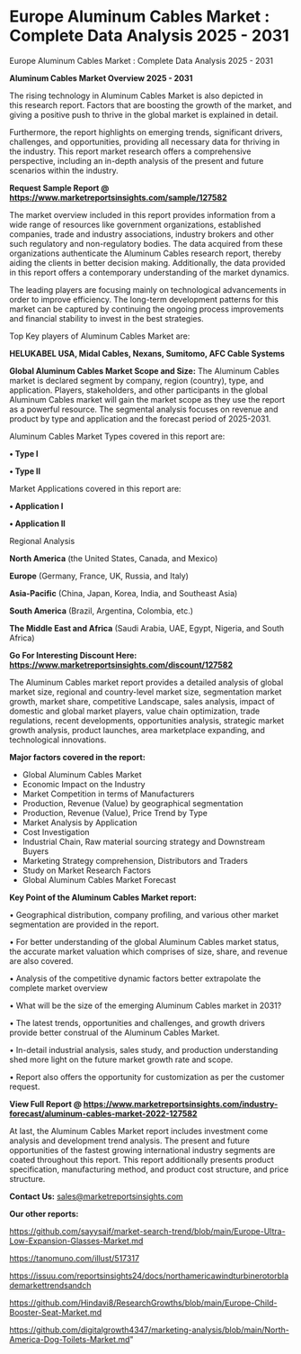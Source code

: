 # Europe Aluminum Cables Market : Complete Data Analysis 2025 - 2031
Europe Aluminum Cables Market : Complete Data Analysis 2025 - 2031

<Strong> Aluminum Cables Market Overview 2025 - 2031</strong>

The rising technology in Aluminum Cables Market is also depicted in this research report. Factors that are boosting the growth of the market, and giving a positive push to thrive in the global market is explained in detail.

Furthermore, the report highlights on emerging trends, significant drivers, challenges, and opportunities, providing all necessary data for thriving in the industry. This report market research offers a comprehensive perspective, including an in-depth analysis of the present and future scenarios within the industry.

<strong>Request Sample Report @ <a href=https://www.marketreportsinsights.com/sample/127582>https://www.marketreportsinsights.com/sample/127582</a></strong>

The market overview included in this report provides information from a wide range of resources like government organizations, established companies, trade and industry associations, industry brokers and other such regulatory and non-regulatory bodies. The data acquired from these organizations authenticate the Aluminum Cables research report, thereby aiding the clients in better decision making. Additionally, the data provided in this report offers a contemporary understanding of the market dynamics.

The leading players are focusing mainly on technological advancements in order to improve efficiency. The long-term development patterns for this market can be captured by continuing the ongoing process improvements and financial stability to invest in the best strategies.

Top Key players of Aluminum Cables Market are:

<strong>HELUKABEL USA, Midal Cables, Nexans, Sumitomo, AFC Cable Systems</strong>

<strong><b>Global Aluminum Cables Market Scope and Size:</b></strong>
The Aluminum Cables market is declared segment by company, region (country), type, and application. Players, stakeholders, and other participants in the global Aluminum Cables market will gain the market scope as they use the report as a powerful resource. The segmental analysis focuses on revenue and product by type and application and the forecast period of 2025-2031.

Aluminum Cables Market Types covered in this report are:

<strong>• Type I

• Type II</strong>

Market Applications covered in this report are:

<strong>• Application I

• Application II</strong> 

Regional Analysis

<strong>North America</strong> (the United States, Canada, and Mexico)

<strong>Europe</strong> (Germany, France, UK, Russia, and Italy)

<strong>Asia-Pacific</strong> (China, Japan, Korea, India, and Southeast Asia)

<strong>South America</strong> (Brazil, Argentina, Colombia, etc.)

<strong>The Middle East and Africa</strong> (Saudi Arabia, UAE, Egypt, Nigeria, and South Africa)

<strong>Go For Interesting Discount Here: <a href=https://www.marketreportsinsights.com/discount/127582>https://www.marketreportsinsights.com/discount/127582</a></strong>

The Aluminum Cables market report provides a detailed analysis of global market size, regional and country-level market size, segmentation market growth, market share, competitive Landscape, sales analysis, impact of domestic and global market players, value chain optimization, trade regulations, recent developments, opportunities analysis, strategic market growth analysis, product launches, area marketplace expanding, and technological innovations.

<strong><b>Major factors covered in the report:</b></strong>
<ul>
  <li>Global Aluminum Cables Market </li>
  <li>Economic Impact on the Industry</li>
  <li>Market Competition in terms of Manufacturers</li>
  <li>Production, Revenue (Value) by geographical segmentation</li>
  <li>Production, Revenue (Value), Price Trend by Type</li>
  <li>Market Analysis by Application</li>
  <li>Cost Investigation</li>
  <li>Industrial Chain, Raw material sourcing strategy and Downstream Buyers</li>
  <li>Marketing Strategy comprehension, Distributors and Traders</li>
  <li>Study on Market Research Factors</li>
  <li>Global Aluminum Cables Market Forecast</li>
</ul>

<strong><b>Key Point of the Aluminum Cables Market report:</b></strong>

• Geographical distribution, company profiling, and various other market segmentation are provided in the report.

• For better understanding of the global Aluminum Cables market status, the accurate market valuation which comprises of size, share, and revenue are also covered.

• Analysis of the competitive dynamic factors better extrapolate the complete market overview

• What will be the size of the emerging Aluminum Cables market in 2031?

• The latest trends, opportunities and challenges, and growth drivers provide better construal of the Aluminum Cables Market.

• In-detail industrial analysis, sales study, and production understanding shed more light on the future market growth rate and scope.

• Report also offers the opportunity for customization as per the customer request.

<strong><b>View Full Report @ <a href=https://www.marketreportsinsights.com/industry-forecast/aluminum-cables-market-2022-127582>https://www.marketreportsinsights.com/industry-forecast/aluminum-cables-market-2022-127582</a></b></strong>


At last, the Aluminum Cables Market report includes investment come analysis and development trend analysis. The present and future opportunities of the fastest growing international industry segments are coated throughout this report. This report additionally presents product specification, manufacturing method, and product cost structure, and price structure.

<strong>Contact Us:</strong>
sales@marketreportsinsights.com

<strong>Our other reports:</strong>

<a href=https://github.com/sayysaif/market-search-trend/blob/main/Europe-Ultra-Low-Expansion-Glasses-Market.md>https://github.com/sayysaif/market-search-trend/blob/main/Europe-Ultra-Low-Expansion-Glasses-Market.md</a>

<a href=https://tanomuno.com/illust/517317>https://tanomuno.com/illust/517317</a>

<a href=https://issuu.com/reportsinsights24/docs/northamericawindturbinerotorblademarkettrendsandch>https://issuu.com/reportsinsights24/docs/northamericawindturbinerotorblademarkettrendsandch</a>

<a href=https://github.com/Hindavi8/ResearchGrowths/blob/main/Europe-Child-Booster-Seat-Market.md>https://github.com/Hindavi8/ResearchGrowths/blob/main/Europe-Child-Booster-Seat-Market.md</a>

<a href=https://github.com/digitalgrowth4347/marketing-analysis/blob/main/North-America-Dog-Toilets-Market.md>https://github.com/digitalgrowth4347/marketing-analysis/blob/main/North-America-Dog-Toilets-Market.md</a>"
